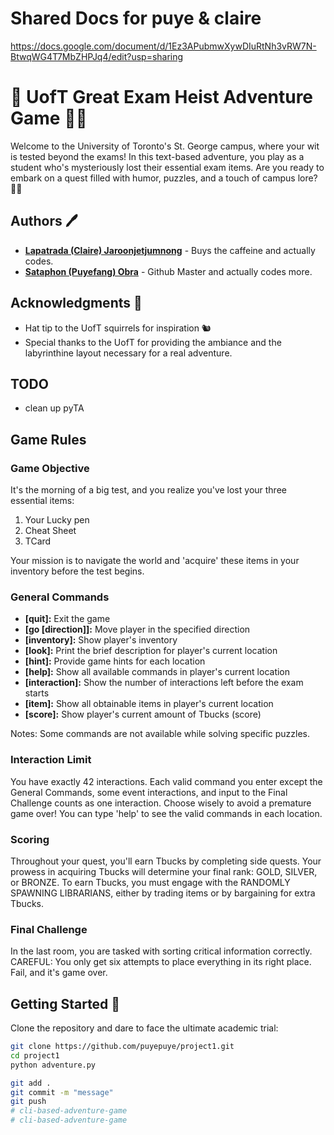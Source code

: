 # Shared Docs for puye & claire
https://docs.google.com/document/d/1Ez3APubmwXywDIuRtNh3vRW7N-BtwqWG4T7MbZHPJq4/edit?usp=sharing
# 🏫 UofT Great Exam Heist Adventure Game 🕵️‍♂️

Welcome to the University of Toronto's St. George campus, where your wit is tested beyond the exams! In this text-based adventure, you play as a student who's mysteriously lost their essential exam items. Are you ready to embark on a quest filled with humor, puzzles, and a touch of campus lore? 📜✨

## Authors 🖊️

- **[Lapatrada (Claire) Jaroonjetjumnong](https://github.com/help)**  - Buys the caffeine and actually codes.
- **[Sataphon (Puyefang) Obra](https://github.com/puyepuye)** - Github Master and actually codes more.

## Acknowledgments 🙌

- Hat tip to the UofT squirrels for inspiration 🐿️
- Special thanks to the UofT for providing the ambiance and the labyrinthine layout necessary for a real adventure.

## TODO

- clean up pyTA

## Game Rules

### Game Objective
It's the morning of a big test, and you realize you've lost your three essential items:
1. Your Lucky pen
2. Cheat Sheet
3. TCard

Your mission is to navigate the world and 'acquire' these items in your inventory before the test begins.

### General Commands
- **[quit]:** Exit the game
- **[go [direction]]:** Move player in the specified direction
- **[inventory]:** Show player's inventory
- **[look]:** Print the brief description for player's current location
- **[hint]:** Provide game hints for each location
- **[help]:** Show all available commands in player's current location
- **[interaction]:** Show the number of interactions left before the exam starts
- **[item]:** Show all obtainable items in player's current location
- **[score]:** Show player's current amount of Tbucks (score)

Notes: Some commands are not available while solving specific puzzles.

### Interaction Limit
You have exactly 42 interactions.
Each valid command you enter except the General Commands, some event interactions,
and input to the Final Challenge counts as one interaction. Choose wisely to avoid a premature game over!
You can type 'help' to see the valid commands in each location.

### Scoring
Throughout your quest, you'll earn Tbucks by completing side quests. Your prowess in acquiring
Tbucks will determine your final rank: GOLD, SILVER, or BRONZE.
To earn Tbucks, you must engage with the RANDOMLY SPAWNING LIBRARIANS,
either by trading items or by bargaining for extra Tbucks.

### Final Challenge
In the last room, you are tasked with sorting critical information correctly.
CAREFUL: You only get six attempts to place everything in its right place.
Fail, and it's game over.

## Getting Started 🚀

Clone the repository and dare to face the ultimate academic trial:

```bash
git clone https://github.com/puyepuye/project1.git
cd project1
python adventure.py

git add .
git commit -m "message"
git push
# cli-based-adventure-game
# cli-based-adventure-game
